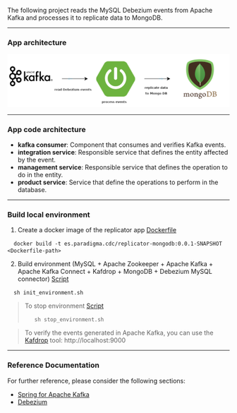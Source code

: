 The following project reads the MySQL Debezium events from Apache Kafka and processes it to replicate data to MongoDB.

---
### App architecture
![App architecture](app_architecture.png)

---
### App code architecture

- **kafka consumer**: Component that consumes and verifies Kafka events.
- **integration service**: Responsible service that defines the entity affected by the event.
- **management service**: Responsible service that defines the operation to do in the entity.
- **product service**: Service that define the operations to perform in the database.

---
### Build local environment

1. Create a docker image of the replicator app [Dockerfile](Dockerfile)
```
  docker build -t es.paradigma.cdc/replicator-mongodb:0.0.1-SNAPSHOT <Dockerfile-path>
```

2. Build environment (MySQL + Apache Zookeeper + Apache Kafka + Apache Kafka Connect + Kafdrop + MongoDB + Debezium MySQL connector) [Script](environment/init_environment.sh)
```
  sh init_environment.sh
```

> To stop environment [Script](environment/stop_environment.sh)
>
> ```
>    sh stop_environment.sh
> ```


> To verify the events generated in Apache Kafka, you can use the [Kafdrop](https://github.com/obsidiandynamics/kafdrop) tool: http://localhost:9000

---
### Reference Documentation
For further reference, please consider the following sections:

* [Spring for Apache Kafka](https://spring.io/projects/spring-kafka)
* [Debezium](https://debezium.io/documentation/reference/index.html)